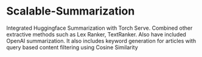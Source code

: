 # Scalable-Summarization
Integrated Huggingface Summarization with Torch Serve. Combined other extractive methods such as Lex Ranker, TextRanker. Also have included OpenAI summarization. It also includes keyword generation for articles with query based content filtering using Cosine Similarity
